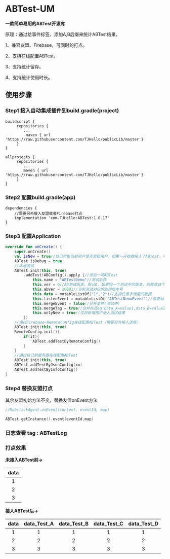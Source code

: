 # ABTest-UM
**一款简单易用的ABTest开源库**

原理：通过给事件标签，添加A,B后缀来统计ABTest结果。

1、兼容友盟、Firebase，可同时的打点。

2、支持在线配置ABTest。

3、支持统计留存。

4、支持统计使用时长。

## 使用步骤

### Step1 接入自动集成插件到build.gradle(project)

```
buildscript {
     repositories {
        ...
         maven { url 'https://raw.githubusercontent.com/TJHello/publicLib/master'}
     }
}

allprojects {
     repositories {
        ...
        maven { url 'https://raw.githubusercontent.com/TJHello/publicLib/master'}
     }
}

```

### Step2 配置build.gradle(app)


```
dependencies {
    //需要另外接入友盟或者Firebase打点
    implementation 'com.TJHello:ABTest:1.0.17'
}
```

### Step3 配置Application


```kotlin
override fun onCreate() {
    super.onCreate()
    val isNew = true//自己判断当前用户是否是新用户，如果一开始就接入了ABTest，可以写成true。
    ABTest.isDebug = true
    //本地测试
    ABTest.init(this, true)
        .addTest(ABConfig().apply {//添加一项ABTest
            this.name = "ABTestDemo"//测试名称
            this.ver = 0//AB测试版本，默认0，如果同一个测试不同版本，则修改这个数值
            this.abVer = 10001//当前测试对应的应用版本号
            this.data = mutableListOf("1","2")//支持任意多维度的数据
            this.listenEvent = mutableListOf("ABTestDemoEvent")//需要纳入AB的事件,留空则监听所有事件
            this.mergeEvent = false//合并事件(测试中)
            this.mergeTag = true//合并标签eg:data_A=value1,data_B=value2  ->  data = value1_A,data = value2_B
            this.onlyNew = true//仅将新增用户纳入测试结果
        })
    //通过Firebase-RemoteConfig在线配置ABTest（需要另外接入该库）
    ABTest.init(this, true)
    RemoteConfig.init(){
        if(it){
            ABTest.addTestByRemoteConfig()
        }    
    }
    //通过自己的服务器在线配置ABTest
    ABTest.init(this, true)
    ABTest.addTestByJsonConfig(xx)
    ABTest.addTestByInfoConfig()
}

```

### Step4 替换友盟打点

其余友盟初始方法不变，替换友盟onEvent方法

```kotlin
//MobclickAgent.onEvent(context, eventId, map)

ABTest.getInstance().event(eventId,map)

```

### 日志查看 tag : ABTestLog

### 打点效果

**未接入ABTest前->**

data |
:---:|
1 |
2 |
3 |



**接入ABTest后->**

data | data_Test_A | data_Test_B | data_Test_C | data_Test_D |
:---:|:---:|:---:|:---:|:---:|
1 | 1 | 1 | 1 | 1 |
2 | 2 | 2 | 2 | 2 |
3 | 3 | 3 | 3 | 3 |

